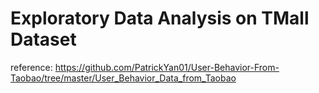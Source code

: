 # Exploratory Data Analysis on TMall Dataset

reference: https://github.com/PatrickYan01/User-Behavior-From-Taobao/tree/master/User_Behavior_Data_from_Taobao
